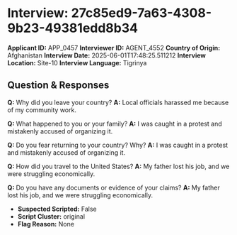 # Interview: 27c85ed9-7a63-4308-9b23-49381edd8b34
**Applicant ID:** APP_0457
**Interviewer ID:** AGENT_4552
**Country of Origin:** Afghanistan
**Interview Date:** 2025-06-01T17:48:25.511212
**Interview Location:** Site-10
**Interview Language:** Tigrinya

## Question & Responses

**Q:** Why did you leave your country?
**A:** Local officials harassed me because of my community work.

**Q:** What happened to you or your family?
**A:** I was caught in a protest and mistakenly accused of organizing it.

**Q:** Do you fear returning to your country? Why?
**A:** I was caught in a protest and mistakenly accused of organizing it.

**Q:** How did you travel to the United States?
**A:** My father lost his job, and we were struggling economically.

**Q:** Do you have any documents or evidence of your claims?
**A:** My father lost his job, and we were struggling economically.

- **Suspected Scripted:** False
- **Script Cluster:** original
- **Flag Reason:** None